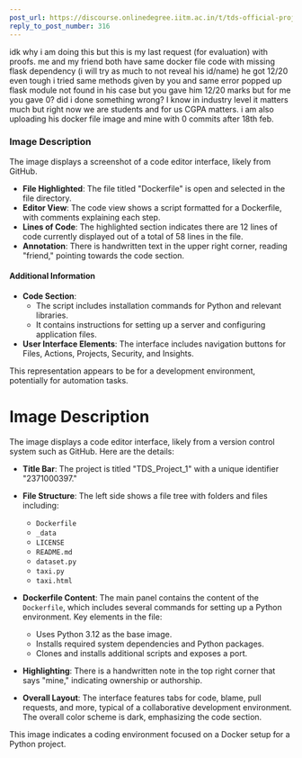```yaml
---
post_url: https://discourse.onlinedegree.iitm.ac.in/t/tds-official-project1-discrepencies/171141/430
reply_to_post_number: 316
---
```

idk why i am doing this but this is my last request (for evaluation) with proofs. me and my friend both have same docker file code with missing flask dependency (i will try as much to not reveal his id/name) he got 12/20 even tough i tried same methods given by you and same error popped up flask module not found in his case but you gave him 12/20 marks but for me you gave 0? did i done something wrong? I know in industry level it matters much but right now we are students and for us CGPA matters. i am also uploading his docker file image and mine with 0 commits after 18th feb.

### Image Description

The image displays a screenshot of a code editor interface, likely from GitHub. 

- **File Highlighted**: The file titled "Dockerfile" is open and selected in the file directory.
- **Editor View**: The code view shows a script formatted for a Dockerfile, with comments explaining each step.
- **Lines of Code**: The highlighted section indicates there are 12 lines of code currently displayed out of a total of 58 lines in the file.
- **Annotation**: There is handwritten text in the upper right corner, reading "friend," pointing towards the code section.

#### Additional Information
- **Code Section**: 
  - The script includes installation commands for Python and relevant libraries.
  - It contains instructions for setting up a server and configuring application files.
- **User Interface Elements**: The interface includes navigation buttons for Files, Actions, Projects, Security, and Insights.

This representation appears to be for a development environment, potentially for automation tasks.

  

# Image Description

The image displays a code editor interface, likely from a version control system such as GitHub. Here are the details:

- **Title Bar**: The project is titled "TDS_Project_1" with a unique identifier "2371000397."
- **File Structure**: The left side shows a file tree with folders and files including:
  - `Dockerfile`
  - `_data`
  - `LICENSE`
  - `README.md`
  - `dataset.py`
  - `taxi.py`
  - `taxi.html`
  
- **Dockerfile Content**: The main panel contains the content of the `Dockerfile`, which includes several commands for setting up a Python environment. Key elements in the file:
  - Uses Python 3.12 as the base image.
  - Installs required system dependencies and Python packages.
  - Clones and installs additional scripts and exposes a port.
  
- **Highlighting**: There is a handwritten note in the top right corner that says "mine," indicating ownership or authorship.

- **Overall Layout**: The interface features tabs for code, blame, pull requests, and more, typical of a collaborative development environment. The overall color scheme is dark, emphasizing the code section.

This image indicates a coding environment focused on a Docker setup for a Python project.